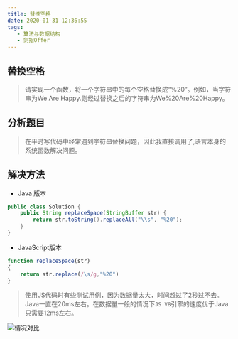 ```yaml
---
title: 替换空格
date: 2020-01-31 12:36:55
tags:  
   - 算法与数据结构
   - 剑指Offer
---
```


## 替换空格

> 请实现一个函数，将一个字符串中的每个空格替换成“%20”。例如，当字符串为We Are Happy.则经过替换之后的字符串为We%20Are%20Happy。

## 分析题目
> 在平时写代码中经常遇到字符串替换问题，因此我直接调用了,语言本身的系统函数解决问题。

## 解决方法
- Java 版本
```Java
public class Solution {
    public String replaceSpace(StringBuffer str) {
        return str.toString().replaceAll("\\s", "%20");
    }
}
```
- JavaScript版本

```JavaScript
function replaceSpace(str)
{
    return str.replace(/\s/g,"%20")
}
```
> 使用JS代码时有些测试用例，因为数据量太大，时间超过了2秒过不去。Java一直在20ms左右。在数据量一般的情况下`JS V8`引擎的速度优于Java只需要12ms左右。

![情况对比](http://blogimage.lemonlife.top/202001311330_4.png?/)